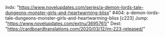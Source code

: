 Indx: "https://www.novelupdates.com/series/a-demon-lords-tale-dungeons-monster-girls-and-heartwarming-bliss"
#404: a-demon-lords-tale-dungeons-monster-girls-and-heartwarming-bliss [c223]
Jump: "https://www.novelupdates.com/extnu/3695761/"
Dest: "https://cardboardtranslations.com/2020/03/12/jm-223-released/"